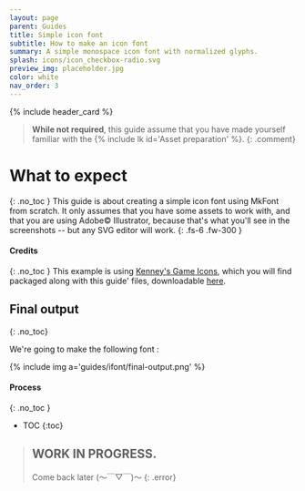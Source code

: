 ```yaml
---
layout: page
parent: Guides
title: Simple icon font
subtitle: How to make an icon font
summary: A simple monospace icon font with normalized glyphs.
splash: icons/icon_checkbox-radio.svg
preview_img: placeholder.jpg
color: white
nav_order: 3
---
```


{% include header_card %}

> **While not required**, this guide assume that you have made yourself familiar with the {% include lk id='Asset preparation' %}.
{: .comment}

# What to expect
{: .no_toc }
This guide is about creating a simple icon font using MkFont from scratch. It only assumes that you have some assets to work with, and that you are using Adobe© Illustrator, because that's what you'll see in the screenshots -- but any SVG editor will work.
{: .fs-6 .fw-300 }

#### Credits
{: .no_toc }
This example is using [Kenney's Game Icons](https://www.kenney.nl/assets/game-icons), which you will find packaged along with this guide' files, downloadable [here](https://nebukam.github.io/mkfont/assets/guides/simple-icon-font.zip).

## Final output
{: .no_toc}

We're going to make the following font :

{% include img a='guides/ifont/final-output.png' %}  

#### Process
{: .no_toc }
- TOC
{:toc} 

>## WORK IN PROGRESS.
>Come back later (～￣▽￣)～ 
{: .error}